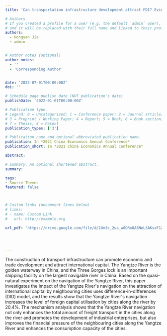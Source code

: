 ```yaml
---
title: 'Can transportation infrastructure development attract FDI? Evidence from the navigation of Yangtze River'

# Authors
# If you created a profile for a user (e.g. the default `admin` user), write the username (folder name) here
# and it will be replaced with their full name and linked to their profile.
authors:
  - Hongyan Jia
  - admin


# Author notes (optional)
author_notes:
  - ''
  - 'Corresponding Author'


date: '2022-07-01T00:00:00Z'
doi: ''

# Schedule page publish date (NOT publication's date).
publishDate: '2022-01-01T00:00:00Z'

# Publication type.
# Legend: 0 = Uncategorized; 1 = Conference paper; 2 = Journal article;
# 3 = Preprint / Working Paper; 4 = Report; 5 = Book; 6 = Book section;
# 7 = Thesis; 8 = Patent
publication_types: ['3']

# Publication name and optional abbreviated publication name.
publication: In *2021 China Economics Annual Conference*
publication_short: In *2021 China Economics Annual Conference*

abstract: 

# Summary. An optional shortened abstract.
summary: 

tags:
- Source Themes
featured: false



# Custom links (uncomment lines below)
# links:
# - name: Custom Link
#   url: http://example.org

url_pdf: 'https://drive.google.com/file/d/1Um3c_2ua_w0ORx8A8NeL3AKsxF1ZujGC/view?usp=sharing'




---
```


The construction of transport infrastructure can promote economic and trade development and attract international capital. The Yangtze River is the golden waterway in China, and the Three Gorges lock is an important shipping facility on the largest navigable river in China. Based on the quasi-natural experiment on the navigation of the Yangtze River, this paper investigates the impact of the Yangtze River's navigation on the attraction of international capital by neighbouring cities uses difference-in-differences (DID) model, and the results show that the Yangtze River's navigation increases the level of foreign capital utilisation by cities along the river by 20.4\%. The mechanism analysis shows that the Yangtze River navigation not only enhances the total amount of freight transport in the cities along the river and promotes the development of industrial enterprises, but also improves the financial pressure of the neighbouring cities along the Yangtze River and enhances the consumption capacity of the cities.
